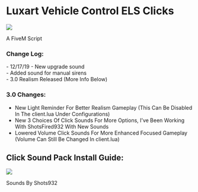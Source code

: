 <h1>Luxart Vehicle Control ELS Clicks</h1>

<img src="https://forum.cfx.re/uploads/default/original/4X/6/b/d/6bd1c878acb23b94fcd730a5f9b93e4c3aa1d344.gif"  />

A FiveM Script

<H3>Change Log:</H3>
<dl>
  <dt>- 12/17/19 - New upgrade sound</dt>
  <dt>- Added sound for manual sirens</dt>
  <dt>- 3.0 Realism Released (More Info Below)</dt>
</dl>

<H3>3.0 Changes:</H3>

<ul>
  <li>New Light Reminder For Better Realism Gameplay (This Can Be Disabled In The client.lua Under Configurations)
</li>
  <li>New 3 Choices Of Click Sounds For More Options, I’ve Been Working With ShotsFired932 With New Sounds</li>
  <li>Lowered Volume Click Sounds For More Enhanced Focused Gameplay
(Volume Can Still Be Changed In client.lua)</li>
</ul>


<h2>Click Sound Pack Install Guide:</h2>

<img src="https://forum.cfx.re/uploads/default/original/4X/f/2/a/f2af25d406b0fa816dae58b86a83b1a46bf66ce8.gif"  />

Sounds By Shots932
